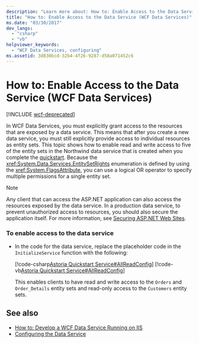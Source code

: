 ```yaml
---
description: "Learn more about: How to: Enable Access to the Data Service (WCF Data Services)"
title: "How to: Enable Access to the Data Service (WCF Data Services)"
ms.date: "03/30/2017"
dev_langs: 
  - "csharp"
  - "vb"
helpviewer_keywords: 
  - "WCF Data Services, configuring"
ms.assetid: 3d830bcd-32b4-4f26-9287-d58a071452c6
---
```

# How to: Enable Access to the Data Service (WCF Data Services)

[!INCLUDE [wcf-deprecated](~/includes/wcf-deprecated.md)]

In WCF Data Services, you must explicitly grant access to the resources that are exposed by a data service. This means that after you create a new data service, you must still explicitly provide access to individual resources as entity sets. This topic shows how to enable read and write access to five of the entity sets in the Northwind data service that is created when you complete the [quickstart](quickstart-wcf-data-services.md). Because the <xref:System.Data.Services.EntitySetRights> enumeration is defined by using the <xref:System.FlagsAttribute>, you can use a logical OR operator to specify multiple permissions for a single entity set.  
  
> [!NOTE]
> Any client that can access the ASP.NET application can also access the resources exposed by the data service. In a production data service, to prevent unauthorized access to resources, you should also secure the application itself. For more information, see [Securing ASP.NET Web Sites](/previous-versions/aspnet/91f66yxt(v=vs.100)).  
  
### To enable access to the data service  
  
- In the code for the data service, replace the placeholder code in the `InitializeService` function with the following:  
  
     [!code-csharp[Astoria Quickstart Service#AllReadConfig](../../../../samples/snippets/csharp/VS_Snippets_Misc/astoria_quickstart_service/cs/northwind.svc.cs#allreadconfig)]
     [!code-vb[Astoria Quickstart Service#AllReadConfig](../../../../samples/snippets/visualbasic/VS_Snippets_Misc/astoria_quickstart_service/vb/northwind.svc.vb#allreadconfig)]  
  
     This enables clients to have read and write access to the `Orders` and `Order_Details` entity sets and read-only access to the `Customers` entity sets.  
  
## See also

- [How to: Develop a WCF Data Service Running on IIS](how-to-develop-a-wcf-data-service-running-on-iis.md)
- [Configuring the Data Service](configuring-the-data-service-wcf-data-services.md)
